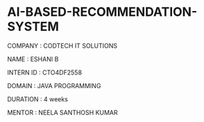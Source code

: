 # AI-BASED-RECOMMENDATION-SYSTEM

COMPANY   : CODTECH IT SOLUTIONS

NAME      : ESHANI B

INTERN ID : CTO4DF2558

DOMAIN    : JAVA PROGRAMMING

DURATION  : 4 weeks

MENTOR    : NEELA SANTHOSH KUMAR
